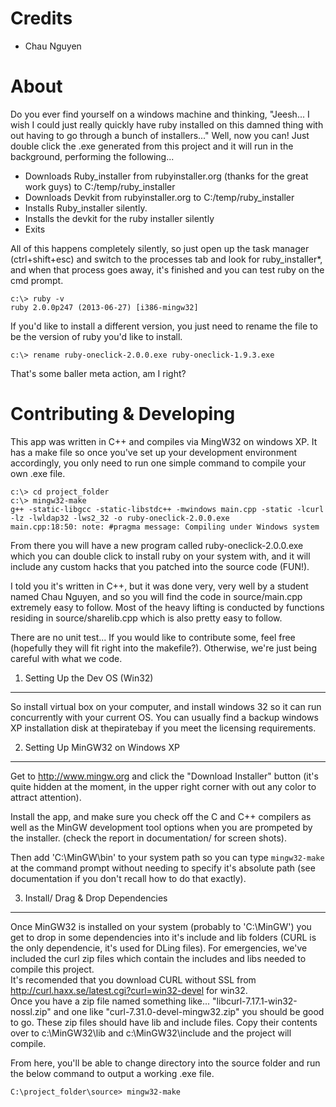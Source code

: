 Credits
====================
* Chau Nguyen


About
====================
Do you ever find yourself on a windows machine and thinking, "Jeesh... I wish I could just really quickly have ruby installed on this damned thing with out having to go through a bunch of installers..." Well, now you can!  Just double click the .exe generated from this project and it will run in the background, performing the following...  

*  Downloads Ruby_installer from rubyinstaller.org (thanks for the great work guys) to C:/temp/ruby_installer
*  Downloads Devkit from rubyinstaller.org to C:/temp/ruby_installer
*  Installs Ruby_installer silently.  
*  Installs the devkit for the ruby installer silently
*  Exits

All of this happens completely silently, so just open up the task manager (ctrl+shift+esc) and switch to the processes tab and look for ruby_installer*, and when that process goes away, it's finished and you can test ruby on the cmd prompt.  

    c:\> ruby -v
    ruby 2.0.0p247 (2013-06-27) [i386-mingw32]

If you'd like to install a different version, you just need to rename the file to be the version of ruby you'd like to install.  

    c:\> rename ruby-oneclick-2.0.0.exe ruby-oneclick-1.9.3.exe

That's some baller meta action, am I right?  



Contributing & Developing
===================
This app was written in C++ and compiles via MingW32 on windows XP.  It has a make file so once you've set up your development environment accordingly, you only need to run one simple command to compile your own .exe file.  

    c:\> cd project_folder
    c:\> mingw32-make
    g++ -static-libgcc -static-libstdc++ -mwindows main.cpp -static -lcurl -lz -lwldap32 -lws2_32 -o ruby-oneclick-2.0.0.exe
    main.cpp:18:50: note: #pragma message: Compiling under Windows system

From there you will have a new program called ruby-oneclick-2.0.0.exe which you can double click to install ruby on your system with, and it will include any custom hacks that you patched into the source code (FUN!).  

I told you it's written in C++, but it was done very, very well by a student named Chau Nguyen, and so you will find the code in source/main.cpp extremely easy to follow.  Most of the heavy lifting is conducted by functions residing in source/sharelib.cpp which is also pretty easy to follow.   

There are no unit test...  If you would like to contribute some, feel free (hopefully they will fit right into the makefile?).  Otherwise, we're just being careful with what we code.  


1)  Setting Up the Dev OS (Win32)
-----------------------------
So install virtual box on your computer, and install windows 32 so it can run concurrently with your current OS.  You can usually find a backup windows XP installation disk at thepiratebay if you meet the licensing requirements.  


2)  Setting Up MinGW32 on Windows XP
--------------------------------
Get to http://www.mingw.org and click the "Download Installer" button (it's quite hidden at the moment, in the upper right corner with out any color to attract attention).  

Install the app, and make sure you check off the C and C++ compilers as well as the MinGW development tool options when you are prompeted by the installer.  (check the report in documentation/ for screen shots).  

Then add 'C:\MinGW\bin' to your system path so you can type `mingw32-make` at the command prompt without needing to specify it's absolute path (see documentation if you don't recall how to do that exactly).  


3)  Install/ Drag & Drop Dependencies
---------------------------------

Once MinGW32 is installed on your system (probably to 'C:\MinGW') you get to drop in some dependencies into it's include and lib folders (CURL is the only dependencie, it's used for DLing files).  For emergencies, we've included the curl zip files which contain the includes and libs needed to compile this project.  
It's recomended that you download CURL without SSL from http://curl.haxx.se/latest.cgi?curl=win32-devel for win32.  
Once you have a zip file named something like...  "libcurl-7.17.1-win32-nossl.zip" and one like "curl-7.31.0-devel-mingw32.zip" you should be good to go.  These zip files should have lib and include files.  Copy their contents over to c:\MinGW32\lib and c:\MinGW32\include and the project will compile.  


From here, you'll be able to change directory into the source folder and run the below command to output a working .exe file.  

    C:\project_folder\source> mingw32-make


